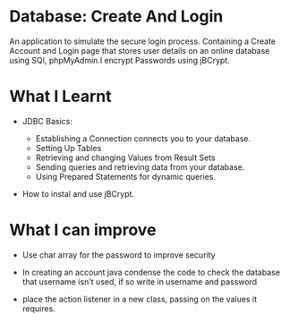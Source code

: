 
# Database: Create And Login
An application to simulate the secure login process. Containing a Create Account and Login page that stores user details on an online database using SQl, phpMyAdmin.I encrypt Passwords using jBCrypt.
# What I Learnt
* JDBC Basics:

  * Establishing a Connection connects you to your database.
  * Setting Up Tables 
  * Retrieving and changing Values from Result Sets
  * Sending queries and retrieving data from your database.
  * Using Prepared Statements for dynamic queries.

* How to instal and use jBCrypt.
# What I can improve
* Use char array for the password to improve security
- In creating an account java condense the code to check the database that username isn't used, if so write in username and password
* place the action listener in a new class, passing on the values it requires.
